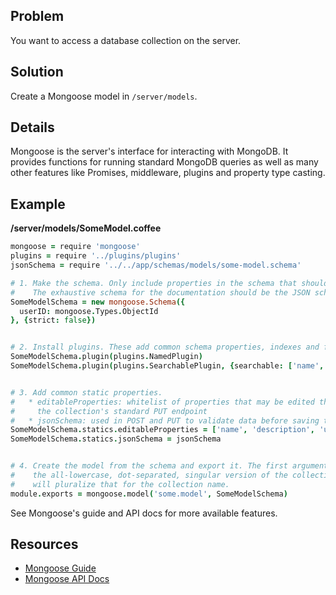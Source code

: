 ## Problem

You want to access a database collection on the server.

## Solution

Create a Mongoose model in `/server/models`.

## Details

Mongoose is the server's interface for interacting with MongoDB. It provides functions for running standard MongoDB queries as well as many other features like Promises, middleware, plugins and property type casting.

## Example

**/server/models/SomeModel.coffee**
```coffeescript
mongoose = require 'mongoose'
plugins = require '../plugins/plugins'
jsonSchema = require '../../app/schemas/models/some-model.schema'

# 1. Make the schema. Only include properties in the schema that should be cast: ObjectIds and Dates.
#    The exhaustive schema for the documentation should be the JSON schema.
SomeModelSchema = new mongoose.Schema({
  userID: mongoose.Types.ObjectId
}, {strict: false})


# 2. Install plugins. These add common schema properties, indexes and functions to the schema.
SomeModelSchema.plugin(plugins.NamedPlugin)
SomeModelSchema.plugin(plugins.SearchablePlugin, {searchable: ['name', 'description']})


# 3. Add common static properties.
#   * editableProperties: whitelist of properties that may be edited through 
#     the collection's standard PUT endpoint
#   * jsonSchema: used in POST and PUT to validate data before saving to the db
SomeModelSchema.statics.editableProperties = ['name', 'description', 'userID']
SomeModelSchema.statics.jsonSchema = jsonSchema 


# 4. Create the model from the schema and export it. The first argument should be 
#    the all-lowercase, dot-separated, singular version of the collection name. Mongoose
#    will pluralize that for the collection name.
module.exports = mongoose.model('some.model', SomeModelSchema)
```

See Mongoose's guide and API docs for more available features.

## Resources

* [Mongoose Guide](http://mongoosejs.com/docs/guide.html)
* [Mongoose API Docs](http://mongoosejs.com/docs/api.html)